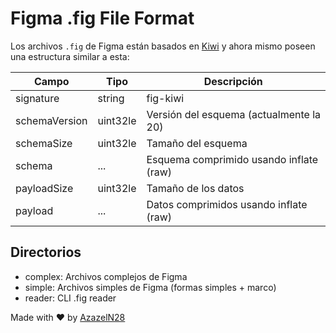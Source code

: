 # Figma .fig File Format

Los archivos `.fig` de Figma están basados en
[Kiwi](https://github.com/evanw/kiwi) y ahora mismo poseen una estructura
similar a esta:

| Campo         | Tipo     | Descripción                             |
| ------------- | -------- | --------------------------------------- |
| signature     | string   | fig-kiwi                                |
| schemaVersion | uint32le | Versión del esquema (actualmente la 20) |
| schemaSize    | uint32le | Tamaño del esquema                      |
| schema        | ...      | Esquema comprimido usando inflate (raw) |
| payloadSize   | uint32le | Tamaño de los datos                     |
| payload       | ...      | Datos comprimidos usando inflate (raw)  |

## Directorios 

- complex: Archivos complejos de Figma
- simple: Archivos simples de Figma (formas simples + marco) 
- reader: CLI .fig reader

Made with :heart: by [AzazelN28](https://github.com/azazeln28)
